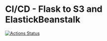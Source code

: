 # CI/CD - Flask to S3 and ElastickBeanstalk

[![Actions Status](https://github.com/dkoval-py/GitHub-Actions-AWS/workflows/ci-cd-workflow.yml/badge.svg)](https://github.com/dkoval-py/GitHub-Actions-AWS/actions)

